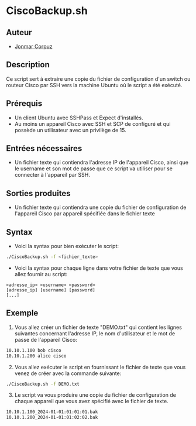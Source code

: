 # CiscoBackup.sh

## Auteur

* [Jonmar Corpuz](https://www.linkedin.com/in/jonmarcorpuz/)

## Description

Ce script sert à extraire une copie du fichier de configuration d'un switch ou routeur Cisco par SSH vers la machine Ubuntu où le script a été exécuté.

## Prérequis

* Un client Ubuntu avec SSHPass et Expect d'installés.
* Au moins un appareil Cisco avec SSH et SCP de configuré et qui possède un utilisateur avec un privilège de 15.

## Entrées nécessaires

* Un fichier texte qui contiendra l'adresse IP de l'appareil Cisco, ainsi que le username et son mot de passe que ce script va utiliser pour se connecter à l'appareil par SSH.

## Sorties produites

* Un fichier texte qui contiendra une copie du fichier de configuration de l'appareil Cisco par appareil spécifiée dans le fichier texte

## Syntax

* Voici la syntax pour bien exécuter le script: 

```bash
./CiscoBackup.sh -f <fichier_texte>
```

* Voici la syntax pour chaque ligne dans votre fichier de texte que vous allez fournir au script:

```text
<adresse_ip> <username> <password>
[adresse_ip] [username] [password]
[...]
```

## Exemple

1. Vous allez créer un fichier de texte "DEMO.txt" qui contient les lignes suivantes concernant l'adresse IP, le nom d'utilisateur et le mot de passe de l'appareil Cisco:
```txt
10.10.1.100 bob cisco
10.10.1.200 alice cisco
```

2. Vous allez exécuter le script en fournissant le fichier de texte que vous venez de créer avec la commande suivante: 
```bash
./CiscoBackup.sh -f DEMO.txt
```

3. Le script va vous produire une copie du fichier de configuration de chaque appareil que vous avez spécifié avec le fichier de texte. 
```bash
10.10.1.100_2024-01-01:01:01:01.bak
10.10.1.200_2024-01-01:01:02:02.bak
```
